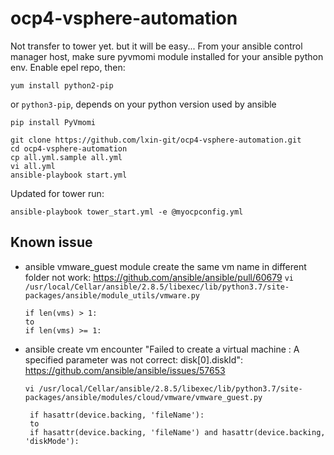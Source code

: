 # ocp4-vsphere-automation

Not transfer to tower yet. but it will be easy...
From your ansible control manager host, make sure pyvmomi module installed for your ansible python env.
Enable epel repo, then:
```
yum install python2-pip
```
or `python3-pip`, depends on your python version used by ansible
```
pip install PyVmomi
```


```
git clone https://github.com/lxin-git/ocp4-vsphere-automation.git
cd ocp4-vsphere-automation
cp all.yml.sample all.yml
vi all.yml
ansible-playbook start.yml
```
Updated for tower run:
```
ansible-playbook tower_start.yml -e @myocpconfig.yml
```


## Known issue


- ansible vmware_guest module create the same vm name in different folder not work: https://github.com/ansible/ansible/pull/60679
  `vi /usr/local/Cellar/ansible/2.8.5/libexec/lib/python3.7/site-packages/ansible/module_utils/vmware.py`
  ```
  if len(vms) > 1:
  to
  if len(vms) >= 1:
  ```

- ansible create vm encounter "Failed to create a virtual machine : A specified parameter was not correct: disk[0].diskId": https://github.com/ansible/ansible/issues/57653

  `vi /usr/local/Cellar/ansible/2.8.5/libexec/lib/python3.7/site-packages/ansible/modules/cloud/vmware/vmware_guest.py`
  ```
   if hasattr(device.backing, 'fileName'):
   to
   if hasattr(device.backing, 'fileName') and hasattr(device.backing, 'diskMode'):
  ```
